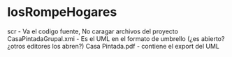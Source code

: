 # losRompeHogares

scr                   - Va el codigo fuente, No caragar archivos del proyecto
CasaPintadaGrupal.xmi - Es el UML en el formato de umbrello (¿es abierto? ¿otros editores los abren?)
Casa Pintada.pdf      - contiene el export del UML
